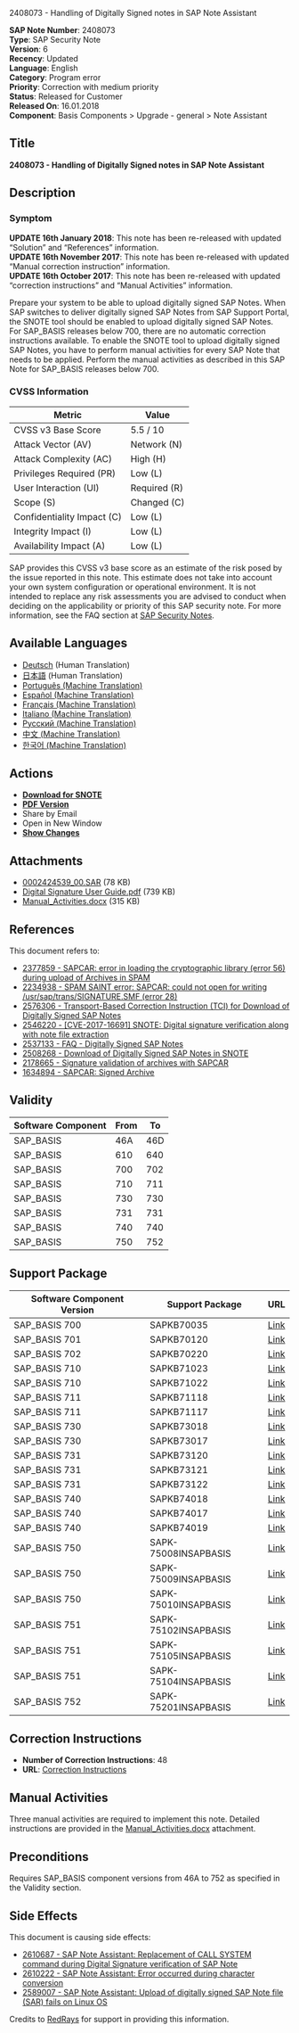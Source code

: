 2408073 - Handling of Digitally Signed notes in SAP Note Assistant

**SAP Note Number**: 2408073  
**Type**: SAP Security Note  
**Version**: 6  
**Recency**: Updated  
**Language**: English  
**Category**: Program error  
**Priority**: Correction with medium priority  
**Status**: Released for Customer  
**Released On**: 16.01.2018  
**Component**: Basis Components > Upgrade - general > Note Assistant  

## Title
**2408073 - Handling of Digitally Signed notes in SAP Note Assistant**

## Description
### Symptom
**UPDATE 16th January 2018**: This note has been re-released with updated “Solution” and “References” information.  
**UPDATE 16th November 2017**: This note has been re-released with updated “Manual correction instruction” information.  
**UPDATE 16th October 2017**: This note has been re-released with updated “correction instructions” and “Manual Activities” information.

Prepare your system to be able to upload digitally signed SAP Notes. When SAP switches to deliver digitally signed SAP Notes from SAP Support Portal, the SNOTE tool should be enabled to upload digitally signed SAP Notes.  
For SAP_BASIS releases below 700, there are no automatic correction instructions available. To enable the SNOTE tool to upload digitally signed SAP Notes, you have to perform manual activities for every SAP Note that needs to be applied. Perform the manual activities as described in this SAP Note for SAP_BASIS releases below 700.

### CVSS Information
| Metric                       | Value          |
|------------------------------|----------------|
| CVSS v3 Base Score           | 5.5 / 10       |
| Attack Vector (AV)           | Network (N)    |
| Attack Complexity (AC)       | High (H)       |
| Privileges Required (PR)     | Low (L)        |
| User Interaction (UI)        | Required (R)   |
| Scope (S)                    | Changed (C)    |
| Confidentiality Impact (C)   | Low (L)        |
| Integrity Impact (I)         | Low (L)        |
| Availability Impact (A)      | Low (L)        |

SAP provides this CVSS v3 base score as an estimate of the risk posed by the issue reported in this note. This estimate does not take into account your own system configuration or operational environment. It is not intended to replace any risk assessments you are advised to conduct when deciding on the applicability or priority of this SAP security note. For more information, see the FAQ section at [SAP Security Notes](https://me.sap.com/securitynotes).

## Available Languages
- [Deutsch](https://me.sap.com/notes/0002408073/D) (Human Translation)
- [日本語](https://me.sap.com/notes/0002408073/J) (Human Translation)
- [Português (Machine Translation)](https://me.sap.com/notes/0002408073/P)
- [Español (Machine Translation)](https://me.sap.com/notes/0002408073/S)
- [Français (Machine Translation)](https://me.sap.com/notes/0002408073/F)
- [Italiano (Machine Translation)](https://me.sap.com/notes/0002408073/I)
- [Русский (Machine Translation)](https://me.sap.com/notes/0002408073/R)
- [中文 (Machine Translation)](https://me.sap.com/notes/0002408073/1)
- [한국어 (Machine Translation)](https://me.sap.com/notes/0002408073/3)

## Actions
- **[Download for SNOTE](https://notesdownloads.sap.com/note/0040000019650862017)**
- **[PDF Version](https://me.sap.com/sap/support/sfm/notes/print/0002408073?language=en-US&token=C29D5C23DEB94DFD1E0BDFE8B388B747)**
- Share by Email
- Open in New Window
- **[Show Changes](/notesLatestChanges/0002408073/E/diff)**

## Attachments
- [0002424539_00.SAR](https://me.sap.com/sap/support/sapnotes/public/services/attachment.htm?iv_key=012006153200001657472016&iv_version=0006&iv_guid=6EAE8B27F6D91ED7A09CF6340B4AC0D3) (78 KB)
- [Digital Signature User Guide.pdf](https://me.sap.com/sap/support/sapnotes/public/services/attachment.htm?iv_key=012006153200001657472016&iv_version=0006&iv_guid=6EAE8B27FE511ED7A0B488C1A6E2A0C7) (739 KB)
- [Manual_Activities.docx](https://me.sap.com/sap/support/sapnotes/public/services/attachment.htm?iv_key=012006153200001657472016&iv_version=0006&iv_guid=6CAE8B27FF0B1ED7ACCB20B1F19860CA) (315 KB)

## References
This document refers to:
- [2377859 - SAPCAR: error in loading the cryptographic library (error 56) during upload of Archives in SPAM](https://me.sap.com/notes/2377859)
- [2234938 - SPAM SAINT error: SAPCAR: could not open for writing /usr/sap/trans/SIGNATURE.SMF (error 28)](https://me.sap.com/notes/2234938)
- [2576306 - Transport-Based Correction Instruction (TCI) for Download of Digitally Signed SAP Notes](https://me.sap.com/notes/2576306)
- [2546220 - [CVE-2017-16691] SNOTE: Digital signature verification along with note file extraction](https://me.sap.com/notes/2546220)
- [2537133 - FAQ - Digitally Signed SAP Notes](https://me.sap.com/notes/2537133)
- [2508268 - Download of Digitally Signed SAP Notes in SNOTE](https://me.sap.com/notes/2508268)
- [2178665 - Signature validation of archives with SAPCAR](https://me.sap.com/notes/2178665)
- [1634894 - SAPCAR: Signed Archive](https://me.sap.com/notes/1634894)

## Validity
| Software Component | From | To  |
|--------------------|------|-----|
| SAP_BASIS          | 46A  | 46D |
| SAP_BASIS          | 610  | 640 |
| SAP_BASIS          | 700  | 702 |
| SAP_BASIS          | 710  | 711 |
| SAP_BASIS          | 730  | 730 |
| SAP_BASIS          | 731  | 731 |
| SAP_BASIS          | 740  | 740 |
| SAP_BASIS          | 750  | 752 |

## Support Package
| Software Component Version | Support Package | URL |
|----------------------------|-----------------|-----|
| SAP_BASIS 700              | SAPKB70035      | [Link](https://me.sap.com/supportpackage/SAPKB70035) |
| SAP_BASIS 701              | SAPKB70120      | [Link](https://me.sap.com/supportpackage/SAPKB70120) |
| SAP_BASIS 702              | SAPKB70220      | [Link](https://me.sap.com/supportpackage/SAPKB70220) |
| SAP_BASIS 710              | SAPKB71023      | [Link](https://me.sap.com/supportpackage/SAPKB71023) |
| SAP_BASIS 710              | SAPKB71022      | [Link](https://me.sap.com/supportpackage/SAPKB71022) |
| SAP_BASIS 711              | SAPKB71118      | [Link](https://me.sap.com/supportpackage/SAPKB71118) |
| SAP_BASIS 711              | SAPKB71117      | [Link](https://me.sap.com/supportpackage/SAPKB71117) |
| SAP_BASIS 730              | SAPKB73018      | [Link](https://me.sap.com/supportpackage/SAPKB73018) |
| SAP_BASIS 730              | SAPKB73017      | [Link](https://me.sap.com/supportpackage/SAPKB73017) |
| SAP_BASIS 731              | SAPKB73120      | [Link](https://me.sap.com/supportpackage/SAPKB73120) |
| SAP_BASIS 731              | SAPKB73121      | [Link](https://me.sap.com/supportpackage/SAPKB73121) |
| SAP_BASIS 731              | SAPKB73122      | [Link](https://me.sap.com/supportpackage/SAPKB73122) |
| SAP_BASIS 740              | SAPKB74018      | [Link](https://me.sap.com/supportpackage/SAPKB74018) |
| SAP_BASIS 740              | SAPKB74017      | [Link](https://me.sap.com/supportpackage/SAPKB74017) |
| SAP_BASIS 740              | SAPKB74019      | [Link](https://me.sap.com/supportpackage/SAPKB74019) |
| SAP_BASIS 750              | SAPK-75008INSAPBASIS | [Link](https://me.sap.com/supportpackage/SAPK-75008INSAPBASIS) |
| SAP_BASIS 750              | SAPK-75009INSAPBASIS | [Link](https://me.sap.com/supportpackage/SAPK-75009INSAPBASIS) |
| SAP_BASIS 750              | SAPK-75010INSAPBASIS | [Link](https://me.sap.com/supportpackage/SAPK-75010INSAPBASIS) |
| SAP_BASIS 751              | SAPK-75102INSAPBASIS | [Link](https://me.sap.com/supportpackage/SAPK-75102INSAPBASIS) |
| SAP_BASIS 751              | SAPK-75105INSAPBASIS | [Link](https://me.sap.com/supportpackage/SAPK-75105INSAPBASIS) |
| SAP_BASIS 751              | SAPK-75104INSAPBASIS | [Link](https://me.sap.com/supportpackage/SAPK-75104INSAPBASIS) |
| SAP_BASIS 752              | SAPK-75201INSAPBASIS | [Link](https://me.sap.com/supportpackage/SAPK-75201INSAPBASIS) |

## Correction Instructions
- **Number of Correction Instructions**: 48
- **URL**: [Correction Instructions](https://me.sap.com/corrins/0002408073/41)

## Manual Activities
Three manual activities are required to implement this note. Detailed instructions are provided in the [Manual_Activities.docx](https://me.sap.com/sap/support/sapnotes/public/services/attachment.htm?iv_key=012006153200001657472016&iv_version=0006&iv_guid=6CAE8B27FF0B1ED7ACCB20B1F19860CA) attachment.

## Preconditions
Requires SAP_BASIS component versions from 46A to 752 as specified in the Validity section.

## Side Effects
This document is causing side effects:
- [2610687 - SAP Note Assistant: Replacement of CALL SYSTEM command during Digital Signature verification of SAP Note](https://me.sap.com/notes/0002610687)
- [2610222 - SAP Note Assistant: Error occurred during character conversion](https://me.sap.com/notes/0002610222)
- [2589007 - SAP Note Assistant: Upload of digitally signed SAP Note file (SAR) fails on Linux OS](https://me.sap.com/notes/0002589007)

Credits to [RedRays](https://redrays.io) for support in providing this information.